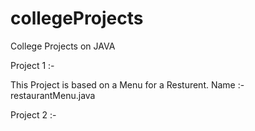 # collegeProjects
 College Projects on JAVA

Project 1 :-
 
 This Project is based on a Menu for a Resturent.
 Name :- restaurantMenu.java  

Project 2 :-
 
 
